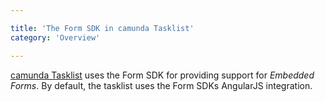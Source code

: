 ```yaml
---

title: 'The Form SDK in camunda Tasklist'
category: 'Overview'

---
```


<a href="ref:/guides/user-guide/#tasklist">camunda Tasklist</a> uses the Form SDK for providing support for *Embedded Forms*. By default, the
tasklist uses the Form SDKs AngularJS integration.
